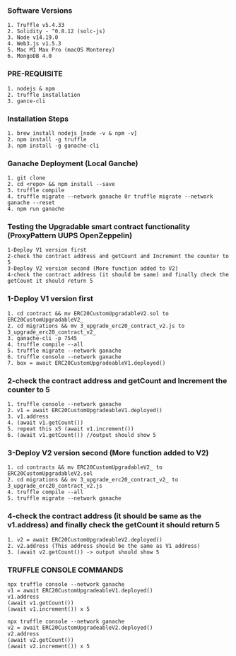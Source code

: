 ### Software Versions
```
1. Truffle v5.4.33
2. Solidity - ^0.8.12 (solc-js)
3. Node v14.19.0
4. Web3.js v1.5.3
5. Mac M1 Max Pro (macOS Monterey)
6. MongoDB 4.0
```


### PRE-REQUISITE
```
1. nodejs & npm
2. truffle installation
3. gance-cli 
```


### Installation Steps
```
1. brew install nodejs [node -v & npm -v]
2. npm install -g truffle
3. npm install -g ganache-cli
```

### Ganache Deployment (Local Ganche)
```
1. git clone 
2. cd <repo> && npm install --save
3. truffle compile
4. truffle migrate --network ganache 0r truffle migrate --network ganache --reset
4. npm run ganache
```


### Testing the Upgradable smart contract functionality (ProxyPattern UUPS OpenZeppelin)
```
1-Deploy V1 version first
2-check the contract address and getCount and Increment the counter to 5
3-Deploy V2 version second (More function added to V2)
4-check the contract address (it should be same) and finally check the getCount it should return 5
```
### 1-Deploy V1 version first
```
1. cd contract && mv ERC20CustomUpgradableV2.sol to ERC20CustomUpgradableV2_
2. cd migrations && mv 3_upgrade_erc20_contract_v2.js to 3_upgrade_erc20_contract_v2_
3. ganache-cli -p 7545
4. truffle compile --all
5. truffle migrate --network ganache 
6. truffle console --network ganache
7. box = await ERC20CustomUpgradeableV1.deployed()
```
### 2-check the contract address and getCount and Increment the counter to 5
```
1. truffle console --network ganache
2. v1 = await ERC20CustomUpgradeableV1.deployed()
3. v1.address
4. (await v1.getCount())
5. repeat this x5 (await v1.increment())
6. (await v1.getCount()) //output should show 5
```
### 3-Deploy V2 version second (More function added to V2)
```
1. cd contracts && mv ERC20CustomUpgradableV2_ to ERC20CustomUpgradableV2.sol
2. cd migrations && mv 3_upgrade_erc20_contract_v2_ to 3_upgrade_erc20_contract_v2.js
4. truffle compile --all
5. truffle migrate --network ganache
```
### 4-check the contract address (it should be same as the v1.address) and finally check the getCount it should return 5
```
1. v2 = await ERC20CustomUpgradeableV2.deployed()
2. v2.address (This address should be the same as V1 address)
3. (await v2.getCount()) -> output should show 5
```


### TRUFFLE CONSOLE COMMANDS
```
npx truffle console --network ganache
v1 = await ERC20CustomUpgradeableV1.deployed()
v1.address
(await v1.getCount())
(await v1.increment()) x 5

npx truffle console --network ganache
v2 = await ERC20CustomUpgradeableV2.deployed()
v2.address
(await v2.getCount())
(await v2.increment()) x 5
```


